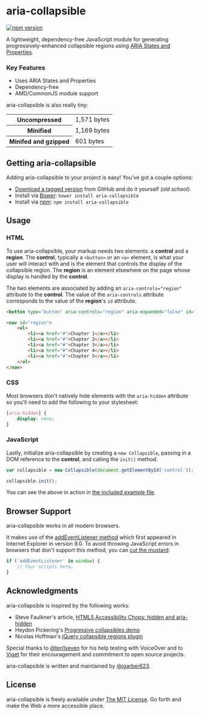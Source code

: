 # aria-collapsible

[![npm version](https://badge.fury.io/js/aria-collapsible.svg)](https://badge.fury.io/js/aria-collapsible)

A lightweight, dependency-free JavaScript module for generating progressively-enhanced collapsible regions using [ARIA States and Properties](http://www.w3.org/TR/wai-aria/states_and_properties).

### Key Features

- Uses ARIA States and Properties
- Dependency-free
- AMD/CommonJS module support

aria-collapsible is also really tiny:

<table>
	<tbody>
		<tr>
			<th>Uncompressed</th>
			<td>1,571 bytes</td>
		</tr>
		<tr>
			<th>Minified</th>
			<td>1,169 bytes</td>
		</tr>
		<tr>
			<th>Minifed and gzipped</th>
			<td>601 bytes</td>
		</tr>
	</tbody>
</table>


## Getting aria-collapsible

Adding aria-collapsible to your project is easy! You've got a couple options:

- [Download a tagged version](https://github.com/jgarber623/aria-collapsible/tags) from GitHub and do it yourself _(old school)_.
- Install via [Bower](http://bower.io/): `bower install aria-collapsible`
- Install via [npm](https://www.npmjs.com/): `npm install aria-collapsible`


## Usage

### HTML

To use aria-collapsible, your markup needs two elements: a **control** and a **region**. The **control**, typically a `<button>` or an `<a>` element, is what your user will interact with and is the element that controls the display of the collapsible region. The **region** is an element elsewhere on the page whose display is handled by the **control**.

The two elements are associated by adding an `aria-controls="region"` attribute to the **control**. The value of the `aria-controls` attribute corresponds to the value of the **region**'s `id` attribute.

```html
<button type="button" aria-controls="region" aria-expanded="false" id="control">Menu</button>

<nav id="region">
    <ul>
        <li><a href="#">Chapter 1</a></li>
        <li><a href="#">Chapter 2</a></li>
        <li><a href="#">Chapter 3</a></li>
        <li><a href="#">Chapter 4</a></li>
        <li><a href="#">Chapter 5</a></li>
    </ul>
</nav>
```

### CSS

Most browsers don't natively hide elements with the `aria-hidden` attribute so you'll need to add the following to your stylesheet:

```css
[aria-hidden] {
    display: none;
}
```

### JavaScript

Lastly, initialize aria-collapsible by creating a `new Collapsible`, passing in a DOM reference to the **control**, and calling the `init()` method.

```js
var collapsible = new Collapsible(document.getElementById('control'));

collapsible.init();
```

You can see the above in action in [the included example file](./example/index.html).


## Browser Support

aria-collapsible works in all modern browsers.

It makes use of the [addEventListener method](https://developer.mozilla.org/en-US/docs/Web/API/EventTarget/addEventListener) which first appeared in Internet Explorer in version 9.0. To avoid throwing JavaScript errors in browsers that don't support this method, you can [cut the mustard](http://responsivenews.co.uk/post/18948466399/cutting-the-mustard):

```js
if ('addEventListener' in window) {
    // Your scripts here…
}
```


## Acknowledgments

aria-collapsible is inspired by the following works:

- Steve Faulkner's article, [HTML5 Accessibility Chops: hidden and aria-hidden](http://www.paciellogroup.com/blog/2012/05/html5-accessibility-chops-hidden-and-aria-hidden/)
- Heydon Pickering's [Progressive collapsibles demo](http://heydonworks.com/practical_aria_examples/#progressive-collapsibles)
- Nicolas Hoffman's [jQuery collapsible regions plugin](http://a11y.nicolas-hoffmann.net/hide-show/)

Special thanks to [@ten1seven](https://github.com/ten1seven) for his help testing with VoiceOver and to [Viget](http://viget.com/) for their encouragement and commitment to open source projects.

aria-collapsible is written and maintained by [@jgarber623](https://github.com/jgarber623).


## License

aria-collapsible is freely available under [The MIT License](http://opensource.org/licenses/MIT). Go forth and make the Web a more accessible place.
